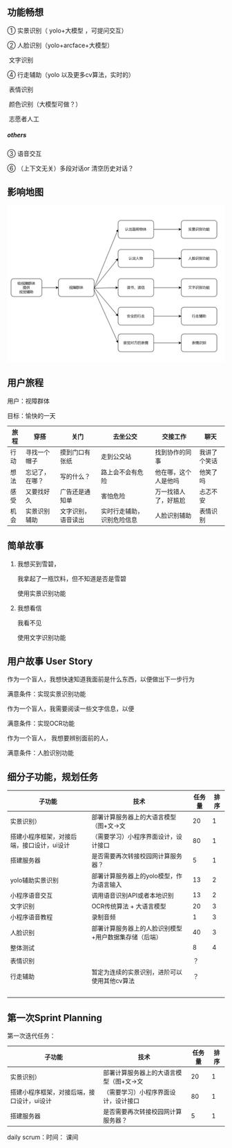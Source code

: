 ## 功能畅想

① 实景识别（ yolo+大模型 ，可提问交互）

② 人脸识别（yolo+arcface+大模型）

​	 文字识别 

④ 行走辅助（yolo   以及更多cv算法，实时的）

​	 表情识别

​     颜色识别（大模型可做？）

​	志愿者人工



##### others

③ 语音交互

⑥ （上下文无关）多段对话or 清空历史对话？













## 影响地图

![image-20240706231651848](doc2.assets/image-20240706231651848.png)





## 用户旅程

用户：视障群体 

目标：愉快的一天

| 旅程 | 穿搭           | 关门               | 去坐公交                   | 交接工作             | 聊天         |
| ---- | -------------- | ------------------ | -------------------------- | -------------------- | ------------ |
| 行动 | 寻找一个帽子   | 摸到门口有张纸     | 走到公交站                 | 找到协作的同事       | 我讲了个笑话 |
| 想法 | 忘记了，在哪？ | 写的什么？         | 路上会不会有危险           | 他在哪，这个人是他吗 | 他笑了吗     |
| 感受 | 又要找好久     | 广告还是通知单     | 害怕危险                   | 万一找错人了，好尴尬 | 忐忑不安     |
| 机会 | 实景识别辅助   | 文字识别，语音读出 | 实时行走辅助，识别危险信息 | 人脸识别辅助         | 表情识别     |







## 简单故事

1.  我想买到雪碧，

    我拿起了一瓶饮料，但不知道是否是雪碧

    使用实景识别功能

2.  我想看信

    我看不见

    使用文字识别功能







## 用户故事 User Story

作为一个盲人，我想快速知道我面前是什么东西，以便做出下一步行为

满意条件：实现实景识别功能 



作为一个盲人，我需要阅读一些文字信息，以便

满意条件：实现OCR功能



作为一个盲人， 我想要辨别面前的人，

满意条件：人脸识别功能







## 细分子功能，规划任务

| 子功能                                     | 技术                                                  | 任务量 | 排序 |
| ------------------------------------------ | ----------------------------------------------------- | ------ | ---- |
| 实景识别）                                 | 部署计算服务器上的大语言模型（图+文->文               | 20     | 1    |
| 搭建小程序框架，对接后端，接口设计，ui设计 | （需要学习）小程序界面设计，设计接口                  | 80     | 1    |
| 搭建服务器                                 | 是否需要再次转接校园网计算服务器？                    | 5      | 1    |
| yolo辅助实景识别                           | 部署计算服务器上的yolo模型，作为语言输入              | 13     | 2    |
| 小程序语音交互                             | 调用语音识别API或者本地识别                           | 13     | 2    |
| 文字识别                                   | OCR传统算法 + 大语言模型                              | 20     | 3    |
| 小程序语音教程                             | 录制音频                                              | 1      | 3    |
| 人脸识别                                   | 部署计算服务器上的人脸识别模型+用户数据集存储（后端） | 40     | 3    |
| 整体测试                                   |                                                       | 8      | 4    |
|                                            |                                                       |        |      |
| 表情识别                                   |                                                       | ？     |      |
| 行走辅助                                   | 暂定为连续的实景识别，进阶可以使用其他cv算法          | ？     |      |
|                                            |                                                       |        |      |
|                                            |                                                       |        |      |
|                                            |                                                       |        |      |
|                                            |                                                       |        |      |
|                                            |                                                       |        |      |



## 第一次Sprint Planning

 第一次迭代任务：

| 子功能                                     | 技术                                    | 任务量 | 排序 |
| ------------------------------------------ | --------------------------------------- | ------ | ---- |
| 实景识别）                                 | 部署计算服务器上的大语言模型（图+文->文 | 20     | 1    |
| 搭建小程序框架，对接后端，接口设计，ui设计 | （需要学习）小程序界面设计，设计接口    | 80     | 1    |
| 搭建服务器                                 | 是否需要再次转接校园网计算服务器？      | 5      | 1    |

daily scrum：时间：  课间















